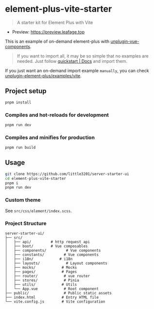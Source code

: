 # element-plus-vite-starter

> A starter kit for Element Plus with Vite

- Preview: <https://preview.leafage.top>

This is an example of on-demand element-plus with [unplugin-vue-components](https://github.com/antfu/unplugin-vue-components).

> If you want to import all, it may be so simple that no examples are needed. Just follow [quickstart | Docs](https://element-plus.org/zh-CN/guide/quickstart.html) and import them.

If you just want an on-demand import example `manually`, you can check [unplugin-element-plus/examples/vite](https://github.com/element-plus/unplugin-element-plus/tree/main/examples/vite).

## Project setup
```bash
pnpm install
```

### Compiles and hot-reloads for development

```bash
pnpm run dev
```

### Compiles and minifies for production

```bash
pnpm run build
```

## Usage

```bash
git clone https://github.com/little3201/server-starter-ui
cd element-plus-vite-starter
pnpm i
pnpm run dev
```

### Custom theme

See `src/css/element/index.scss`.

### Project Structure

```
server-starter-ui/
├── src/
│   ├── api/         # http request api
│   ├── boot/        # Vue composables
│   ├── components/         # Vue components
│   ├── constants/         # Vue components
│   ├── i18n/            # i18n
│   ├── layouts/            # Layout components
│   ├── mocks/            # Mocks
│   ├── pages/            # Pages
│   ├── router/            # vue router
│   ├── stores/            # Pinia
│   ├── utils/            # Utils
│   └── App.vue            # Root component
├── public/                # Public static assets
├── index.html            # Entry HTML file
└── vite.config.js        # Vite configuration
```

